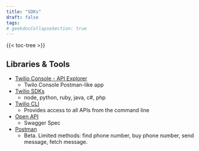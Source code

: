 ```yaml
---
title: "SDKs"
draft: false
tags:
# geekdocCollapseSection: true
---
```


{{< toc-tree >}}

## Libraries & Tools

- [Twilio Console - API Explorer](https://console.twilio.com/us1/develop/api-explorer/endpoints?frameUrl=%2Fconsole%2Fapi-explorer%3Fx-target-region%3Dus1&currentFrameUrl=%2Fconsole%2Fapi-explorer%2Fsms%2Fmessages%3F__override_layout__%3Dembed%26bifrost%3Dtrue%26x-target-region%3Dus1)
  - Twilo Console Postman-like app
- [Twilio SDKs](https://www.twilio.com/docs/libraries)
  - node, python, ruby, java, c#, php
- [Twilio CLI](https://www.twilio.com/docs/twilio-cli/quickstart)
  - Provides access to all APIs from the command line
- [Open API]([/swagger/twilio/](https://github.com/twilio/twilio-oai))
  - Swagger Spec
- [Postman](https://www.twilio.com/docs/openapi/using-twilio-postman-collections)
  - Beta. Limited methods: find phone number, buy phone number, send message, fetch message.
